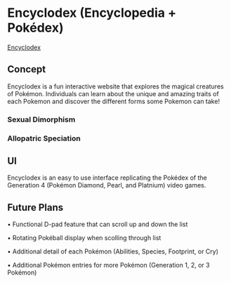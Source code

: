 # Encyclodex (Encyclopedia + Pokédex)
[Encyclodex](https://brandon-a-ng.github.io/Encyclodex/)
## Concept
Encyclodex is a fun interactive website that explores the magical creatures of Pokémon. Individuals can learn about the unique and amazing traits of each Pokemon and discover the different forms some Pokemon can take!

### Sexual Dimorphism

### Allopatric Speciation

## UI
Encyclodex is an easy to use interface replicating the Pokédex of the Generation 4 (Pokémon Diamond, Pearl, and Platnium) video games.

## Future Plans
• Functional D-pad feature that can scroll up and down the list

• Rotating Pokéball display when scolling through list

• Additional detail of each Pokémon (Abilities, Species, Footprint, or Cry)

• Additional Pokémon entries for more Pokémon (Generation 1, 2, or 3 Pokémon)
